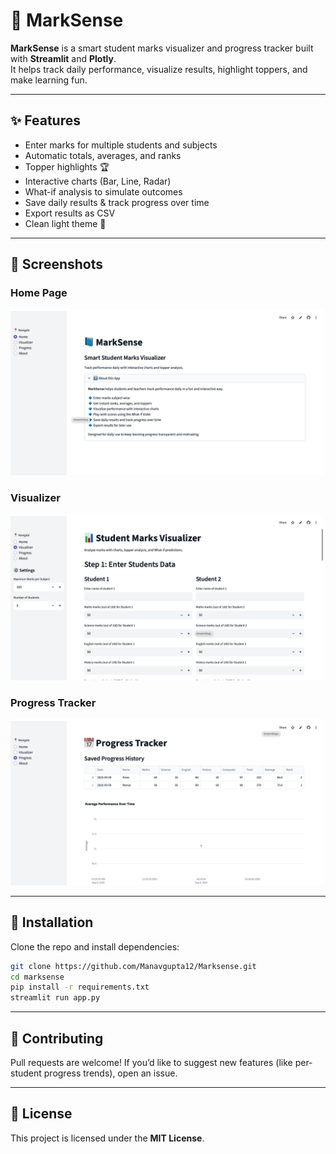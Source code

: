 # 📘 MarkSense  

**MarkSense** is a smart student marks visualizer and progress tracker built with **Streamlit** and **Plotly**.  
It helps track daily performance, visualize results, highlight toppers, and make learning fun.  

---

## ✨ Features  
- Enter marks for multiple students and subjects  
- Automatic totals, averages, and ranks  
- Topper highlights 🏆  
- Interactive charts (Bar, Line, Radar)  
- What-if analysis to simulate outcomes  
- Save daily results & track progress over time  
- Export results as CSV  
- Clean light theme 🎨  

---

## 📸 Screenshots  

### Home Page  
<img src="Assets/Home.png" alt="Home Screenshot" width="500"/>

### Visualizer  
<img src="Assets/Visualizer.png" alt="Visualizer Screenshot" width="500"/>

### Progress Tracker  
<img src="Assets/Progress.png" alt="Progress Screenshot" width="500"/> 

---

## 🚀 Installation  

Clone the repo and install dependencies:  
```bash
git clone https://github.com/Manavgupta12/Marksense.git
cd marksense
pip install -r requirements.txt
streamlit run app.py
```

---

## 🤝 Contributing  

Pull requests are welcome! If you’d like to suggest new features (like per-student progress trends), open an issue.  

---

## 📜 License  

This project is licensed under the **MIT License**.  



